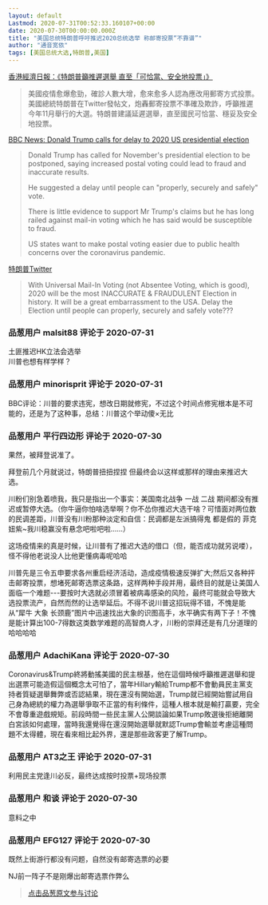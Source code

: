 ```yaml
---
layout: default
Lastmod: 2020-07-31T00:52:33.160107+00:00
date: 2020-07-30T00:00:00.000Z
title: "美国总统特朗普呼吁推迟2020总统选举 称邮寄投票“不靠谱”"
author: "通音宽依"
tags: [美国总统大选,特朗普,美国]
---
```


[香港經濟日報：《特朗普籲推遲選舉 直至「可恰當、安全地投票」》]( "https://inews.hket.com/article/2710889/%E3%80%90%E7%BE%8E%E5%9C%8B%E5%A4%A7%E9%81%B8%E3%80%91%E7%89%B9%E6%9C%97%E6%99%AE%E7%B1%B2%E6%8E%A8%E9%81%B2%E9%81%B8%E8%88%89%20%E7%9B%B4%E8%87%B3%E3%80%8C%E5%8F%AF%E6%81%B0%E7%95%B6%E3%80%81%E5%AE%89%E5%85%A8%E5%9C%B0%E6%8A%95%E7%A5%A8%E3%80%8D")  
  

> 美國疫情愈爆愈勁，確診人數大增，愈來愈多人認為應改用郵寄方式投票。美國總統特朗普在Twitter發帖文，炮轟郵寄投票不準確及欺詐，呼籲推遲今年11月舉行的大選。特朗普建議延遲選舉，直至國民可恰當、穩妥及安全地投票。

  
  
[BBC News: Donald Trump calls for delay to 2020 US presidential election]( "https://www.bbc.com/news/world-us-canada-53597975")  

> Donald Trump has called for November's presidential election to be postponed, saying increased postal voting could lead to fraud and inaccurate results.  
>   
> He suggested a delay until people can "properly, securely and safely" vote.  
>   
> There is little evidence to support Mr Trump's claims but he has long railed against mail-in voting which he has said would be susceptible to fraud.  
>   
> US states want to make postal voting easier due to public health concerns over the coronavirus pandemic.

  
  
[特朗普Twitter]( "https://twitter.com/realDonaldTrump/status/1288818160389558273")  

> With Universal Mail-In Voting (not Absentee Voting, which is good), 2020 will be the most INACCURATE & FRAUDULENT Election in history. It will be a great embarrassment to the USA. Delay the Election until people can properly, securely and safely vote???

            
### 品葱用户 **malsit88** 评论于 2020-07-31
        
土匪推迟HK立法会选举  
川普也想有样学样？
        


            
### 品葱用户 **minorisprit** 评论于 2020-07-31
        
BBC评论：川普的要求违宪，想改日期就修宪，不过这个时间点修宪根本是不可能的，还是为了这种事，总结：川普这个举动傻×无比
        


            
### 品葱用户 **平行四边形** 评论于 2020-07-30
        
果然，被拜登说准了。  
  
拜登前几个月就说过，特朗普扭扭捏捏 但最终会以这样或那样的理由来推迟大选。  
  
川粉们别急着喷我，我只是指出一个事实：美国南北战争 一战 二战 期间都没有推迟或暂停大选。（你牛逼你怕啥选举啊？你不怂你推迟大选干啥？可惜面对两位数的民调差距，川普没有川粉那种淡定和自信：民调都是左派搞得鬼 都是假的 菲克妞紫~我川稳赢没有悬念吧啦吧啦……）  
  
这场疫情来的真是时候，让川普有了推迟大选的借口（但，能否成功就另说喽），怪不得他老说没人比他更懂病毒呢哈哈  
  
川普先是三令五申要求各州重启经济活动，造成疫情极速反弹扩大;然后又各种抨击邮寄投票，想堵死邮寄选票这条路，这样两种手段并用，最终目的就是让美国人面临一个难题---要按时大选就必须冒着被病毒感染的风险，最终可能就会导致大选投票流产，自然而然的让选举延后。不得不说川普这招玩得不错，不愧是能从“犀牛 大象 长颈鹿”图片中迅速找出大象的识图高手，水平确实有两下子！不愧是能计算出100-7得数这类数学难题的高智商人才，川粉的崇拜还是有几分道理的哈哈哈哈
        


            
### 品葱用户 **AdachiKana** 评论于 2020-07-30
        
Coronavirus&Trump終將動搖美國的民主根基，他在這個時候呼籲推遲選舉和提出選票可能造假這個概念太可怕了，當年Hillary輸給Trump都不會動員民主黨支持者質疑選舉舞弊或否認結果，現在還沒有開始選，Trump就已經開始嘗試用自己身為總統的權力為選舉爭取不正當的有利條件，這種人根本就是輸打贏要，完全不會尊重遊戲規矩。前段時間一些民主黨人公開談論如果Trump敗選後拒絕離開白宮該如何處理，當時我還覺得在還沒開始選舉就默認Trump會輸並考慮這種問題不太得體，現在看來相比起外界，還是那些政客更了解Trump。
        


            
### 品葱用户 **AT3之王** 评论于 2020-07-31
        
利用民主党逢川必反，最终达成按时投票+现场投票
        


            
### 品葱用户 **和谈** 评论于 2020-07-30
        
意料之中
        


            
### 品葱用户 **EFG127** 评论于 2020-07-30
        
既然上街游行都没有问题，自然没有邮寄选票的必要  
  
NJ前一阵子不是刚爆出邮寄选票作弊么
        






> [点击品葱原文参与讨论](https://pincong.rocks/article/22312)

